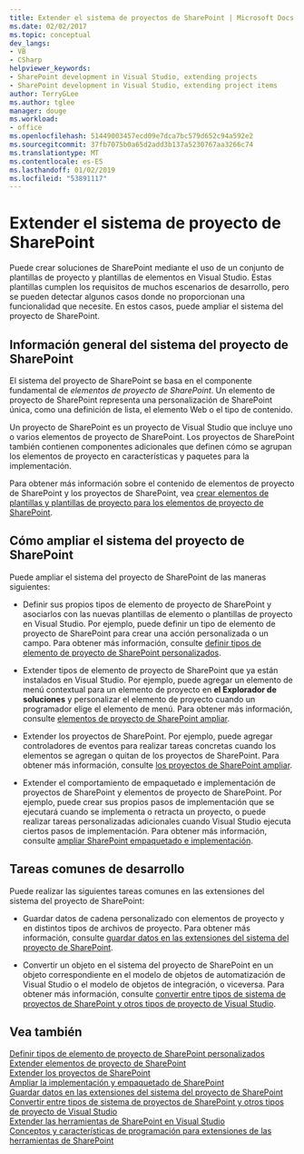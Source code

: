 ```yaml
---
title: Extender el sistema de proyectos de SharePoint | Microsoft Docs
ms.date: 02/02/2017
ms.topic: conceptual
dev_langs:
- VB
- CSharp
helpviewer_keywords:
- SharePoint development in Visual Studio, extending projects
- SharePoint development in Visual Studio, extending project items
author: TerryGLee
ms.author: tglee
manager: douge
ms.workload:
- office
ms.openlocfilehash: 51449003457ecd09e7dca7bc579d652c94a592e2
ms.sourcegitcommit: 37fb7075b0a65d2add3b137a5230767aa3266c74
ms.translationtype: MT
ms.contentlocale: es-ES
ms.lasthandoff: 01/02/2019
ms.locfileid: "53891117"
---
```

# <a name="extend-the-sharepoint-project-system"></a>Extender el sistema de proyecto de SharePoint
  Puede crear soluciones de SharePoint mediante el uso de un conjunto de plantillas de proyecto y plantillas de elementos en Visual Studio. Estas plantillas cumplen los requisitos de muchos escenarios de desarrollo, pero se pueden detectar algunos casos donde no proporcionan una funcionalidad que necesite. En estos casos, puede ampliar el sistema del proyecto de SharePoint.  
  
## <a name="overview-of-the-sharepoint-project-system"></a>Información general del sistema del proyecto de SharePoint
 El sistema del proyecto de SharePoint se basa en el componente fundamental de *elementos de proyecto de SharePoint*. Un elemento de proyecto de SharePoint representa una personalización de SharePoint única, como una definición de lista, el elemento Web o el tipo de contenido.  
  
 Un proyecto de SharePoint es un proyecto de Visual Studio que incluye uno o varios elementos de proyecto de SharePoint. Los proyectos de SharePoint también contienen componentes adicionales que definen cómo se agrupan los elementos de proyecto en características y paquetes para la implementación.  
  
 Para obtener más información sobre el contenido de elementos de proyecto de SharePoint y los proyectos de SharePoint, vea [crear elementos de plantillas y plantillas de proyecto para los elementos de proyecto de SharePoint](../sharepoint/creating-item-templates-and-project-templates-for-sharepoint-project-items.md).  
  
## <a name="how-to-extend-the-sharepoint-project-system"></a>Cómo ampliar el sistema del proyecto de SharePoint
 Puede ampliar el sistema del proyecto de SharePoint de las maneras siguientes:  
  
-   Definir sus propios tipos de elemento de proyecto de SharePoint y asociarlos con las nuevas plantillas de elemento o plantillas de proyecto en Visual Studio. Por ejemplo, puede definir un tipo de elemento de proyecto de SharePoint para crear una acción personalizada o un campo. Para obtener más información, consulte [definir tipos de elemento de proyecto de SharePoint personalizados](../sharepoint/defining-custom-sharepoint-project-item-types.md).  
  
-   Extender tipos de elemento de proyecto de SharePoint que ya están instalados en Visual Studio. Por ejemplo, puede agregar un elemento de menú contextual para un elemento de proyecto en **el Explorador de soluciones** y personalizar el elemento de proyecto cuando un programador elige el elemento de menú. Para obtener más información, consulte [elementos de proyecto de SharePoint ampliar](../sharepoint/extending-sharepoint-project-items.md).  
  
-   Extender los proyectos de SharePoint. Por ejemplo, puede agregar controladores de eventos para realizar tareas concretas cuando los elementos se agregan o quitan de los proyectos de SharePoint. Para obtener más información, consulte [los proyectos de SharePoint ampliar](../sharepoint/extending-sharepoint-projects.md).  
  
-   Extender el comportamiento de empaquetado e implementación de proyectos de SharePoint y elementos de proyecto de SharePoint. Por ejemplo, puede crear sus propios pasos de implementación que se ejecutará cuando se implementa o retracta un proyecto, o puede realizar tareas personalizadas adicionales cuando Visual Studio ejecuta ciertos pasos de implementación. Para obtener más información, consulte [ampliar SharePoint empaquetado e implementación](../sharepoint/extending-sharepoint-packaging-and-deployment.md).  
  
## <a name="common-development-tasks"></a>Tareas comunes de desarrollo
 Puede realizar las siguientes tareas comunes en las extensiones del sistema del proyecto de SharePoint:  
  
-   Guardar datos de cadena personalizado con elementos de proyecto y en distintos tipos de archivos de proyecto. Para obtener más información, consulte [guardar datos en las extensiones del sistema del proyecto de SharePoint](../sharepoint/saving-data-in-extensions-of-the-sharepoint-project-system.md).  
  
-   Convertir un objeto en el sistema del proyecto de SharePoint en un objeto correspondiente en el modelo de objetos de automatización de Visual Studio o el modelo de objetos de integración, o viceversa. Para obtener más información, consulte [convertir entre tipos de sistema de proyectos de SharePoint y otros tipos de proyecto de Visual Studio](../sharepoint/converting-between-sharepoint-project-system-types-and-other-visual-studio-project-types.md).  
  
## <a name="see-also"></a>Vea también
 [Definir tipos de elemento de proyecto de SharePoint personalizados](../sharepoint/defining-custom-sharepoint-project-item-types.md)   
 [Extender elementos de proyecto de SharePoint](../sharepoint/extending-sharepoint-project-items.md)   
 [Extender los proyectos de SharePoint](../sharepoint/extending-sharepoint-projects.md)   
 [Ampliar la implementación y empaquetado de SharePoint](../sharepoint/extending-sharepoint-packaging-and-deployment.md)   
 [Guardar datos en las extensiones del sistema del proyecto de SharePoint](../sharepoint/saving-data-in-extensions-of-the-sharepoint-project-system.md)   
 [Convertir entre tipos de sistema de proyectos de SharePoint y otros tipos de proyecto de Visual Studio](../sharepoint/converting-between-sharepoint-project-system-types-and-other-visual-studio-project-types.md)   
 [Extender las herramientas de SharePoint en Visual Studio](../sharepoint/extending-the-sharepoint-tools-in-visual-studio.md)   
 [Conceptos y características de programación para extensiones de las herramientas de SharePoint](../sharepoint/programming-concepts-and-features-for-sharepoint-tools-extensions.md)  

